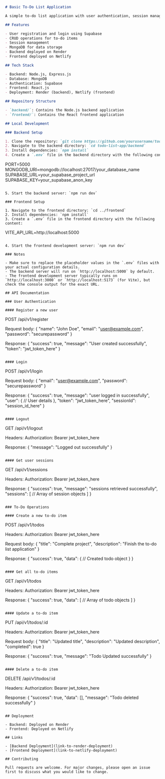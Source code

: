 ```markdown
# Basic To-Do List Application

A simple to-do list application with user authentication, session management, and CRUD operations for to-do items.

## Features

- User registration and login using Supabase
- CRUD operations for to-do items
- Session management
- MongoDB for data storage
- Backend deployed on Render
- Frontend deployed on Netlify

## Tech Stack

- Backend: Node.js, Express.js
- Database: MongoDB
- Authentication: Supabase
- Frontend: React.js
- Deployment: Render (backend), Netlify (frontend)

## Repository Structure

- `backend/`: Contains the Node.js backend application
- `frontend/`: Contains the React frontend application

## Local Development

### Backend Setup

1. Clone the repository: `git clone https://github.com/yourusername/todo-list-app.git`
2. Navigate to the backend directory: `cd todo-list-app/backend`
3. Install dependencies: `npm install`
4. Create a `.env` file in the backend directory with the following content:

```
PORT=5000
MONGODB_URI=mongodb://localhost:27017/your_database_name
SUPABASE_URL=your_supabase_project_url
SUPABASE_KEY=your_supabase_anon_key
```

5. Start the backend server: `npm run dev`

### Frontend Setup

1. Navigate to the frontend directory: `cd ../frontend`
2. Install dependencies: `npm install`
3. Create a `.env` file in the frontend directory with the following content:

```
VITE_API_URL=http://localhost:5000
```

4. Start the frontend development server: `npm run dev`

### Notes

- Make sure to replace the placeholder values in the `.env` files with your actual configuration details.
- The backend server will run on `http://localhost:5000` by default.
- The frontend development server typically runs on `http://localhost:3000` or `http://localhost:5173` (for Vite), but check the console output for the exact URL.

## API Documentation

### User Authentication

#### Register a new user

```
POST /api/v1/register

Request body:
{
  "name": "John Doe",
  "email": "user@example.com",
  "password": "securepassword"
}

Response:
{
  "success": true,
  "message": "User created successfully",
  "token": "jwt_token_here"
}
```

#### Login

```
POST /api/v1/login

Request body:
{
  "email": "user@example.com",
  "password": "securepassword"
}

Response:
{
  "success": true,
  "message": "user logged in successfully",
  "user": {
    // User details
  },
  "token": "jwt_token_here",
  "sessionId": "session_id_here"
}
```

#### Logout

```
GET /api/v1/logout

Headers:
Authorization: Bearer jwt_token_here

Response:
{
  "message": "Logged out successfully"
}
```

#### Get user sessions

```
GET /api/v1/sessions

Headers:
Authorization: Bearer jwt_token_here

Response:
{
  "success": true,
  "message": "sessions retrieved successfully",
  "sessions": [
    // Array of session objects
  ]
}
```

### To-Do Operations

#### Create a new to-do item

```
POST /api/v1/todos

Headers:
Authorization: Bearer jwt_token_here

Request body:
{
  "title": "Complete project",
  "description": "Finish the to-do list application"
}

Response:
{
  "success": true,
  "data": {
    // Created todo object
  }
}
```

#### Get all to-do items

```
GET /api/v1/todos

Headers:
Authorization: Bearer jwt_token_here

Response:
{
  "success": true,
  "data": [
    // Array of todo objects
  ]
}
```

#### Update a to-do item

```
PUT /api/v1/todos/:id

Headers:
Authorization: Bearer jwt_token_here

Request body:
{
  "title": "Updated title",
  "description": "Updated description",
  "completed": true
}

Response:
{
  "success": true,
  "message": "Todo Updated successfully"
}
```

#### Delete a to-do item

```
DELETE /api/v1/todos/:id

Headers:
Authorization: Bearer jwt_token_here

Response:
{
  "success": true,
  "data": [],
  "message": "Todo deleted successfully"
}
```

## Deployment

- Backend: Deployed on Render
- Frontend: Deployed on Netlify

## Links

- [Backend Deployment](link-to-render-deployment)
- [Frontend Deployment](link-to-netlify-deployment)

## Contributing

Pull requests are welcome. For major changes, please open an issue first to discuss what you would like to change.
```